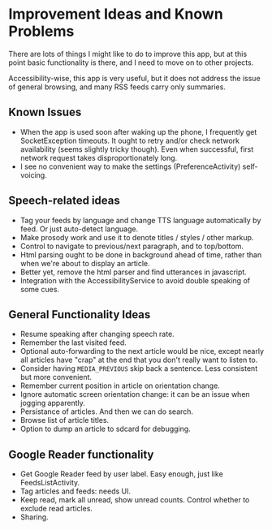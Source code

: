 # Improvement Ideas and Known Problems #

There are lots of things I might like to do to improve this app, but
at this point basic functionality is there, and I need to move on to
other projects.

Accessibility-wise, this app is very useful, but it
does not address the issue of general browsing, and many RSS feeds
carry only summaries.

## Known Issues ##

  * When the app is used soon after waking up the phone, I frequently get SocketException timeouts. It ought to retry and/or check network availability (seems slightly tricky though). Even when successful, first network request takes disproportionately long.
  * I see no convenient way to make the settings (PreferenceActivity) self-voicing.

## Speech-related ideas ##

  * Tag your feeds by language and change TTS language automatically by feed. Or just auto-detect language.
  * Make prosody work and use it to denote titles / styles / other markup.
  * Control to navigate to previous/next paragraph, and to top/bottom.
  * Html parsing ought to be done in background ahead of time, rather than when we're about to display an article.
  * Better yet, remove the html parser and find utterances in javascript.
  * Integration with the AccessibilityService to avoid double speaking of some cues.

## General Functionality Ideas ##

  * Resume speaking after changing speech rate.
  * Remember the last visited feed.
  * Optional auto-forwarding to the next article would be nice, except nearly all articles have "crap" at the end that you don't really want to listen to.
  * Consider having `MEDIA_PREVIOUS` skip back a sentence. Less consistent but more convenient.
  * Remember current position in article on orientation change.
  * Ignore automatic screen orientation change: it can be an issue when jogging apparently.
  * Persistance of articles. And then we can do search.
  * Browse list of article titles.
  * Option to dump an article to sdcard for debugging.

## Google Reader functionality ##

  * Get Google Reader feed by user label. Easy enough, just like FeedsListActivity.
  * Tag articles and feeds: needs UI.
  * Keep read, mark all unread, show unread counts. Control whether to exclude read articles.
  * Sharing.